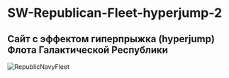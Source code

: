 # SW-Republican-Fleet-hyperjump-2
 
## Сайт с эффектом гиперпрыжка (hyperjump) Флота Галактической Республики

![RepublicNavyFleet](https://user-images.githubusercontent.com/56477695/149330615-5c14c6b9-7402-4d9c-9f3e-1f90982de709.png)

<!-- ## First Fleet: https://vladimirsaenko.github.io/SW-Republican-Fleet-hyperjump/ 
 -->
